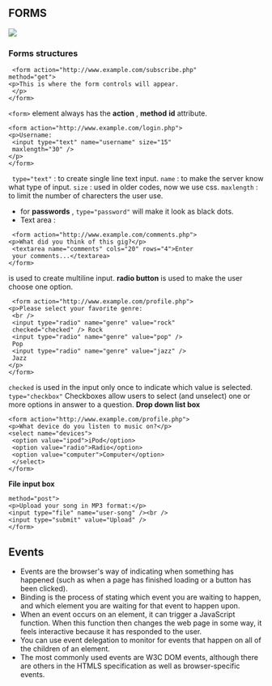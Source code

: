 ## FORMS
![](blob:https://imgur.com/edfb426a-192d-4667-aec2-34d3467f47cc)
### Forms structures

~~~ 
 <form action="http://www.example.com/subscribe.php"
method="get">
<p>This is where the form controls will appear.
 </p>
</form>
 ~~~ 
` <form> ` element always has the **action** , **method**  **id** attribute.
~~~
<form action="http://www.example.com/login.php">
<p>Username:
 <input type="text" name="username" size="15"
 maxlength="30" />
</p>
</form> 
~~~

` type="text"` : to create single line text input.
` name ` : to make the server know what type of input.
` size ` : used in older codes, now we use css.
` maxlength ` : to limit the number of charecters the user use.
- for **passwords** , ` type="password" ` will make it look as black dots.
- Text area :
~~~
 <form action="http://www.example.com/comments.php">
<p>What did you think of this gig?</p>
 <textarea name="comments" cols="20" rows="4">Enter
 your comments...</textarea>
</form> 
~~~

is used to create multiline input.
**radio button** is used to make the user choose one option.
~~~
 <form action="http://www.example.com/profile.php">
<p>Please select your favorite genre:
 <br />
 <input type="radio" name="genre" value="rock"
 checked="checked" /> Rock
 <input type="radio" name="genre" value="pop" />
 Pop
 <input type="radio" name="genre" value="jazz" />
 Jazz
</p>
</form> 
~~~ 
`checked` is used in the input only once to indicate which value is selected.
`type="checkbox"`
Checkboxes allow users to select
(and unselect) one or more
options in answer to a question.
**Drop down list box**

~~~ 
<form action="http://www.example.com/profile.php">
<p>What device do you listen to music on?</p>
<select name="devices">
 <option value="ipod">iPod</option>
 <option value="radio">Radio</option>
 <option value="computer">Computer</option>
 </select>
</form> 
~~~

**File input box**

~~~ <form action="http://www.example.com/upload.php"
method="post">
<p>Upload your song in MP3 format:</p>
<input type="file" name="user-song" /><br />
<input type="submit" value="Upload" />
</form> 
~~~

## Events 
- Events are the browser's way of indicating when
something has happened (such as when a page has
finished loading or a button has been clicked).
- Binding is the process of stating which event you are
waiting to happen, and which element you are waiting
for that event to happen upon.
- When an event occurs on an element, it can trigger a
JavaScript function. When this function then changes
the web page in some way, it feels interactive because
it has responded to the user.
- You can use event delegation to monitor for events
that happen on all of the children of an element.
- The most commonly used events are W3C DOM
events, although there are others in the HTMLS
specification as well as browser-specific events. 
